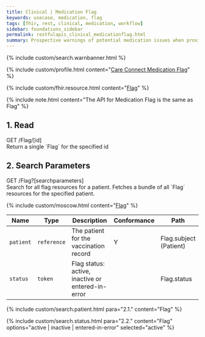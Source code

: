 ```yaml
---
title: Clinical | Medication Flag
keywords: usecase, medication, flag
tags: [fhir, rest, clinical, medication, workflow]
sidebar: foundations_sidebar
permalink: restfulapis_clinical_medicationflag.html
summary: Prospective warnings of potential medication issues when providing care to the patient.
---
```

{% include custom/search.warnbanner.html %}

{% include custom/profile.html content="[Care Connect Medication Flag](http://www.interopen.org/candidate-profiles/care-connect/CareConnect-Medication-Flag-1.html)" %}

{% include custom/fhir.resource.html content="[Flag](https://www.hl7.org/fhir/DSTU2/flag.html#search)" %}


{% include note.html content="The API for Medication Flag is the same as Flag" %}

## 1. Read ##

<div markdown="span" class="alert alert-success" role="alert">
GET /Flag/[id]</div>
Return a single `Flag` for the specified id

## 2. Search Parameters ##

<div markdown="span" class="alert alert-success" role="alert">
GET /Flag?[searchparameters]</div>
Search for all flag resources for a patient. Fetches a bundle of all `Flag` resources for the specified patient.

{% include custom/moscow.html content="[Flag](https://www.hl7.org/fhir/DSTU2/flag.html#search)" %}


| Name | Type | Description | Conformance | Path |
|------|------|-------------|-------|------|
| `patient` | `reference` | The patient for the vaccination record | Y | Flag.subject <br>(Patient) |
| `status` | `token` | Flag status: active, inactive or entered-in-error |  | Flag.status

<!--
| `date` | `date` | Time period when flag is active |  | Flag.period|
-->

{% include custom/search.patient.html para="2.1." content="Flag" %}

{% include custom/search.status.html para="2.2." content="Flag" options="active | inactive | entered-in-error" selected="active" %}
